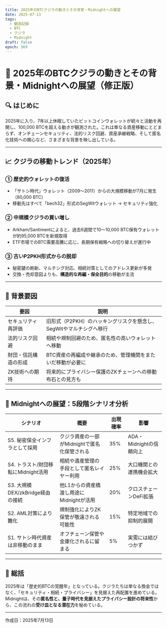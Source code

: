 ```yaml
---
title: 2025年のBTCクジラの動きとその背景・Midnightへの展望
date: 2025-07-13
tags:
  - 観測記録
  - BTC
  - クジラ
  - Midnight
draft: false
epoch: 569
---
```


# 🐋 2025年のBTCクジラの動きとその背景・Midnightへの展望（修正版）

## 🔍 はじめに

2025年に入り、7年以上休眠していたビットコインウォレットが続々と活動を再開し、100,000 BTCを超える動きが観測された。これは単なる資産移動にとどまらず、オンチェーンセキュリティ、法的リスク回避、資産承継戦略、そして匿名化技術への関心など、さまざまな背景を映し出している。

---

## 📈 クジラの移動トレンド（2025年）

### ① 歴史的ウォレットの復活
- 「サトシ時代」ウォレット（2009〜2011）からの大規模移動が7月に発生（80,000 BTC）
- 移動先はすべて「bech32」形式のSegWitウォレット → セキュリティ強化

### ② 中規模クジラの買い増し
- Arkham/Santimentによると、過去6週間で10〜10,000 BTC保有ウォレットが約95,000 BTCを新規取得
- ETF市場でのBTC需要高騰に応じ、長期保有戦略への切り替えが進行中

### ③ 古いP2PKH形式からの脱却
- 秘密鍵の刷新、マルチシグ対応、相続対策としてのアドレス更新が多発
- 交換・売却意図よりも、**構造的な再編・保全目的**の移動が主流

---

## 🧠 背景要因

| 要因 | 説明 |
|------|------|
| セキュリティ再評価 | 旧形式（P2PKH）のハッキングリスクを懸念し、SegWitやマルチシグへ移行 |
| 法的リスク回避 | 相続や規制回避のため、匿名性の高いウォレットへ移動 |
| 財団・信託構造の形成 | BTC資産の再編成や継承のため、管理機関をまたいだ移動が必要に |
| ZK技術への期待 | 将来的にプライバシー保護のZKチェーンへの移動布石との見方も |

---

## 🔮 Midnightへの展望：5段階シナリオ分析

| シナリオ | 概要 | 出現確率 | 影響 |
|----------|------|----------|------|
| S5. 秘密保全インフラとして採用 | クジラ資産の一部がMidnightで匿名化保管される | 35% | ADA・Midnightの信頼向上 |
| S4. トラスト/財団移転にMidnight活用 | 相続や遺産管理の手段として匿名レイヤー利用 | 25% | 大口機関との連携機会拡大 |
| S3. 大規模DEX/zkBridge経由の接続 | 他L1からの資産橋渡し用途にMidnightが活用 | 20% | クロスチェーンDeFi拡張 |
| S2. AML対策により難化 | 規制強化によりZK保管が敬遠される可能性 | 15% | 特定地域での抑制的展開 |
| S1. サトシ時代資産は非移動のまま | オフチェーン保管や金庫化されるに留まる | 5% | 実需には結びつかず |

---

## 🧭 総括

2025年は「歴史的BTCの覚醒年」となっている。クジラたちは単なる換金ではなく、「セキュリティ・相続・プライバシー」を見据えた再配置を進めている。Midnightは、その**匿名性と、量子時代を見据えたプライバシー設計の将来性**から、この流れの**受け皿となる潜在力**を秘めている。

---

作成日：2025年7月13日
